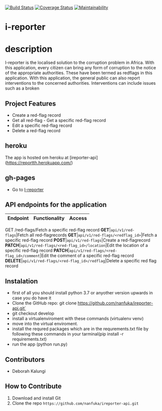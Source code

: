 <!-- [![Build Status](https://travis-ci.org/nanfuka/ireporter-api.svg?branch=162823442-user-able-get-all-redflags)](https://travis-ci.org/nanfuka/ireporter-api)
[![Coverage Status](https://coveralls.io/repos/github/nanfuka/ireporter-api/badge.svg?branch=162823442-user-able-get-all-redflags)](https://coveralls.io/github/nanfuka/ireporter-api?branch=162823442-user-able-get-all-redflags)
[![Maintainability](https://api.codeclimate.com/v1/badges/aacc695e602d9e473552/maintainability)](https://codeclimate.com/github/nanfuka/ireporter-api/maintainability)

ireporter-api
# i-reporter

# description
I-reporter is the localised solution to the corruption problem in Africa. With this application, every citizen can  bring any form of corruption to the notice of the appropriate authorities. These have been termed as redflags in this application.     Users can also report on things that needs government intervention

## Project Features
- Create a ​red-flag​​ record
- Get all ​red-flag
​- records○Get a specific ​red-flag​​ record
- Edit a specific ​red-flag​​ record
- Delete a ​red-flag​​ record

##heroku
- The app is hosted om heroku at [ireporter-api](https://reporterss.herokuapp.com/)

## gh-pages 
- Go to [I-reporter](https://nanfuka.github.io/iReporter/)

## API endpoints for the application
Request|URL|Description
---|---|---
GET /red-flags/<red-flag-id>Fetch a specific ​red-flag​​ record
**GET**|`api/v1/red-flags`|Fetch all ​red-flag ​​records
**GET**|`api/v1/red-flags/<red-flag-id>`|Fetch a specific ​red-flag​​ record
**POST**|`/red-flags`|Create a ​red-flag​​ record
**PATCH**|`/red-flags/<red-flag-id>/location`|Edit the location of a specific red-flag record
**PATCH**|`red-flags/<red-flag-id>/comment`|Edit the comment of a specific red-flag record
**DELETE**|`/red-flags/<red-flag-id>`|Delete a specific red flag record


## Instalation
- first of all you should install python 3.7 or anyother version upwards in case you do have    it
- Clone the GitHub repo: git clone https://github.com/nanfuka/ireporter-api.git`
- git checkout 162823442-user-able-get-all-redflags
- install a virtualenviroment with these commands (virtualenv venv)
- move into the virtual enviroment.
- install the requred packages which are in the requrements.txt file by following these        commands in your tarminal(pip install -r requirements.txt)
- run the app (python run.py)


## Contributors
* Deborah Kalungi

## How to Contribute
1. Download and install Git
2. Clone the repo `https://github.com/nanfuka/ireporter-api.git` -->


[![Build Status](https://travis-ci.org/nanfuka/ireporter-api.svg?branch=162823442-user-able-get-all-redflags)](https://travis-ci.org/nanfuka/ireporter-api)
[![Coverage Status](https://coveralls.io/repos/github/nanfuka/ireporter-api/badge.svg?branch=162823442-user-able-get-all-redflags)](https://coveralls.io/github/nanfuka/ireporter-api?branch=162823442-user-able-get-all-redflags)
[![Maintainability](https://api.codeclimate.com/v1/badges/aacc695e602d9e473552/maintainability)](https://codeclimate.com/github/nanfuka/ireporter-api/maintainability)

# i-reporter

# description
I-reporter is the localised solution to the corruption problem in Africa. With this application, every citizen can  bring any form of corruption to the notice of the appropriate authorities. These have been termed as redflags in this application. With this application, the general public can also report interventions to the concerned authorities. Interventions can include issues such as a broken

## Project Features
- Create a ​red-flag​​ record
- Get all ​red-flag
​- Get a specific ​red-flag​​ record
- Edit a specific ​red-flag​​ record
- Delete a ​red-flag​​ record

## heroku
The app is hosted om heroku at [ireporter-api] (https://reportth.herokuapp.com/)

## gh-pages 
- Go to [I-reporter](https://nanfuka.github.io/iReporter/)

## API endpoints for the application
Endpoint | Functionality| Access
------------ | ------------- | -------------
GET /red-flags/<red-flag-id>Fetch a specific ​red-flag​​ record
**GET**|`api/v1/red-flags`|Fetch all ​red-flag ​​records
**GET**|`api/v1/red-flags/<redflag_id>`|Fetch a specific ​red-flag​​ record
**POST**|`api/v1/red-flags`|Create a ​red-flag​​ record
**PATCH**|`api/v1/red-flags/<red-flag_id>/location`|Edit the location of a specific red-flag record
**PATCH**|`api/v1/red-flags/<red-flag_id>/comment`|Edit the comment of a specific red-flag record
**DELETE**|`api/v1/red-flags/<red-flag_id>/redflag`|Delete a specific red flag record


## Instalation
- first of all you should install python 3.7 or anyother version upwards in case you do have    it
- Clone the GitHub repo: git clone https://github.com/nanfuka/ireporter-api.git`
- git checkout develop
- install a virtualenviroment with these commands (virtualenv venv)
- move into the virtual enviroment.
- install the requred packages which are in the requrements.txt file by following these         commands in your tarminal(pip install -r requirements.txt)
- run the app (python run.py)


## Contributors
* Deborah Kalungi

## How to Contribute
1. Download and install Git
2. Clone the repo `https://github.com/nanfuka/ireporter-api.git`